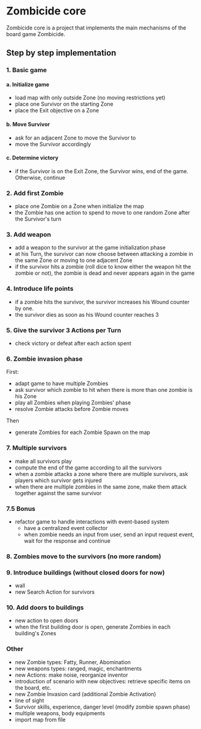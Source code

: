 # Zombicide core

Zombicide core is a project that implements the main mechanisms of the board game Zombicide.

## Step by step implementation

### 1. Basic game

#### a. Initialize game

- load map with only outside Zone (no moving restrictions yet)
- place one Survivor on the starting Zone
- place the Exit objective on a Zone

#### b. Move Survivor

- ask for an adjacent Zone to move the Survivor to
- move the Survivor accordingly

#### c. Determine victory

- if the Survivor is on the Exit Zone, the Survivor wins, end of the game. Otherwise, continue

### 2. Add first Zombie

- place one Zombie on a Zone when initialize the map
- the Zombie has one action to spend to move to one random Zone after the Survivor's turn

### 3. Add weapon

- add a weapon to the survivor at the game initialization phase
- at his Turn, the survivor can now choose between attacking a zombie in the same Zone or moving to one adjacent Zone
- if the survivor hits a zombie (roll dice to know either the weapon hit the zombie or not), the zombie is dead and never appears again in the game

### 4. Introduce life points

- if a zombie hits the survivor, the survivor increases his Wound counter by one. 
- the survivor dies as soon as his Wound counter reaches 3
 
### 5. Give the survivor 3 Actions per Turn

- check victory or defeat after each action spent

### 6. Zombie invasion phase

First:
- adapt game to have multiple Zombies
- ask survivor which zombie to hit when there is more than one zombie is his Zone
- play all Zombies when playing Zombies' phase
- resolve Zombie attacks before Zombie moves

Then
- generate Zombies for each Zombie Spawn on the map

### 7. Multiple survivors

- make all survivors play
- compute the end of the game according to all the survivors
- when a zombie attacks a zone where there are multiple survivors, ask players which survivor gets injured
- when there are multiple zombies in the same zone, make them attack together against the same survivor

### 7.5 Bonus

- refactor game to handle interactions with event-based system
  - have a centralized event collector
  - when zombie needs an input from user, send an input request event, wait for the response and continue

### 8. Zombies move to the survivors (no more random)

### 9. Introduce buildings (without closed doors for now)

- wall
- new Search Action for survivors

### 10. Add doors to buildings

- new action to open doors
- when the first building door is open, generate Zombies in each building's Zones

### Other

- new Zombie types: Fatty, Runner, Abomination
- new weapons types: ranged, magic, enchantments
- new Actions: make noise, reorganize inventor
- introduction of scenario with new objectives: retrieve specific items on the board, etc.
- new Zombie Invasion card (additional Zombie Activation)
- line of sight
- Survivor skills, experience, danger level (modify zombie spawn phase)
- multiple weapons, body equipments
- import map from file
